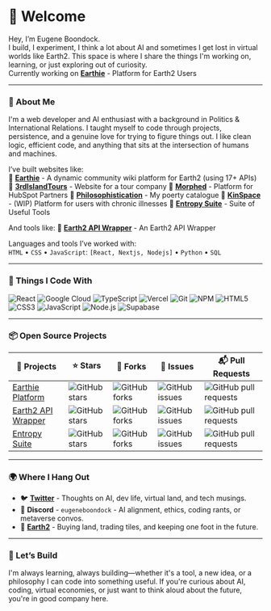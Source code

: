 # 👋 Welcome

Hey, I’m Eugene Boondock.  
I build, I experiment, I think a lot about AI and sometimes I get lost in virtual worlds like Earth2. This space is where I share the things I'm working on, learning, or just exploring out of curiosity.  
Currently working on [**Earthie**](https://github.com/EugeneBoondock/Earthie-Platform) - Platform for Earth2 Users

---

### 🧠 About Me

I'm a web developer and AI enthusiast with a background in Politics & International Relations. I taught myself to code through projects, persistence, and a genuine love for trying to figure things out. I like clean logic, efficient code, and anything that sits at the intersection of humans and machines.  

I’ve built websites like:  
🔹 [**Earthie**](https://earthie.world) - A dynamic community wiki platform for Earth2 (using 17+ APIs)  
🔹 [**3rdIslandTours**](https://3rdislandtours.com/) - Website for a tour company
🔹 [**Morphed**](https://morphed.io) - Platform for HubSpot Partners
🔹 [**Philosophistication**](https://philosophistication.co.za) - My poerty catalogue
🔹 [**KinSpace**](https://kinspace.co.za) - (WIP) Platform for users with chronic illnesses
🔹 [**Entropy Suite**](https://entropysuite.co.za) - Suite of Useful Tools

And tools like:
🔹 [**Earth2 API Wrapper**](https://github.com/EugeneBoondock/earth2_api_wrapper) - An Earth2 API Wrapper

Languages and tools I’ve worked with:  
`HTML` • `CSS` • `JavaScript`: `[React, Nextjs, Nodejs]` • `Python` • `SQL`

---

### 🧰 Things I Code With

![React](https://img.shields.io/badge/-React-61DAFB?style=flat-square&logo=react&logoColor=white)
![Google Cloud](https://img.shields.io/badge/-Google%20Cloud-4285F4?style=flat-square&logo=google-cloud&logoColor=white)
![TypeScript](https://img.shields.io/badge/-TypeScript-3178C6?style=flat-square&logo=typescript&logoColor=white)
![Vercel](https://img.shields.io/badge/-Vercel-000000?style=flat-square&logo=vercel&logoColor=white)
![Git](https://img.shields.io/badge/-Git-F05032?style=flat-square&logo=git&logoColor=white)
![NPM](https://img.shields.io/badge/-npm-CB3837?style=flat-square&logo=npm&logoColor=white)
![HTML5](https://img.shields.io/badge/-HTML5-E34F26?style=flat-square&logo=html5&logoColor=white)
![CSS3](https://img.shields.io/badge/-CSS3-1572B6?style=flat-square&logo=css3&logoColor=white)
![JavaScript](https://img.shields.io/badge/-JavaScript-F7DF1E?style=flat-square&logo=javascript&logoColor=black)
![Node.js](https://img.shields.io/badge/-Node.js-339933?style=flat-square&logo=node.js&logoColor=white)
![Supabase](https://img.shields.io/badge/-Supabase-3ECF8E?style=flat-square&logo=supabase&logoColor=white)

---

### 📦 Open Source Projects

| 📌 Projects | ⭐ Stars | 🍴 Forks | 🐞 Issues | 📬 Pull Requests |
|------------|---------|----------|-----------|------------------|
| [Earthie Platform](https://github.com/EugeneBoondock/Earthie-Platform) | ![GitHub stars](https://img.shields.io/github/stars/EugeneBoondock/Earthie-Platform?style=social) | ![GitHub forks](https://img.shields.io/github/forks/EugeneBoondock/Earthie-Platform?style=social) | ![GitHub issues](https://img.shields.io/github/issues/EugeneBoondock/Earthie-Platform) | ![GitHub pull requests](https://img.shields.io/github/issues-pr/EugeneBoondock/Earthie-Platform) |
| [Earth2 API Wrapper](https://github.com/EugeneBoondock/earth2_api_wrapper) | ![GitHub stars](https://img.shields.io/github/stars/EugeneBoondock/earth2_api_wrapper?style=social) | ![GitHub forks](https://img.shields.io/github/forks/EugeneBoondock/earth2_api_wrapper?style=social) | ![GitHub issues](https://img.shields.io/github/issues/EugeneBoondock/earth2_api_wrapper) | ![GitHub pull requests](https://img.shields.io/github/issues-pr/EugeneBoondock/earth2_api_wrapper) | 
| [Entropy Suite](https://github.com/EugeneBoondock/Entropy-Suite) | ![GitHub stars](https://img.shields.io/github/stars/EugeneBoondock/Entropy-Suite?style=social) | ![GitHub forks](https://img.shields.io/github/forks/EugeneBoondock/Entropy-Suite?style=social) | ![GitHub issues](https://img.shields.io/github/issues/EugeneBoondock/Entropy-Suite) | ![GitHub pull requests](https://img.shields.io/github/issues-pr/EugeneBoondock/Entropy-Suite) |

---

### 🌍 Where I Hang Out

* 🐦 [**Twitter**](https://twitter.com/eugeneboondock) - Thoughts on AI, dev life, virtual land, and tech musings.  
* 💬 **Discord** - `eugeneboondock` - AI alignment, ethics, coding rants, or metaverse convos.  
* 🧱 [**Earth2**](https://app.earth2.io/#profile/8d887d79-5fd5-49ed-a14d-32f09d32d180/properties) - Buying land, trading tiles, and keeping one foot in the future.

---

### 🚀 Let’s Build

I'm always learning, always building—whether it's a tool, a new idea, or a philosophy I can code into something useful. If you're curious about AI, coding, virtual economies, or just want to think aloud about the future, you're in good company here.

